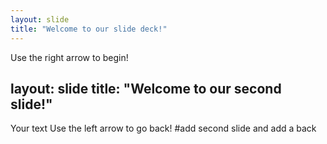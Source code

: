 ```yaml
---
layout: slide
title: "Welcome to our slide deck!"
---
```


Use the right arrow to begin!

layout: slide
title: "Welcome to our second slide!"
---
Your text
Use the left arrow to go back!
#add second slide and add a back 
